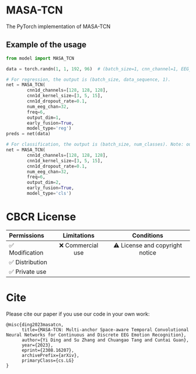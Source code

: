 # MASA-TCN
The PyTorch implementation of MASA-TCN
## Example of the usage
```python
from model import MASA_TCN

data = torch.randn(1, 1, 192, 96)  # (batch_size=1, cnn_channel=1, EEG_channel*feature=32*6, data_sequence=96)

# For regression, the output is (batch_size, data_sequence, 1).
net = MASA_TCN(
        cnn1d_channels=[128, 128, 128],
        cnn1d_kernel_size=[3, 5, 15],
        cnn1d_dropout_rate=0.1,
        num_eeg_chan=32,
        freq=6,
        output_dim=1,
        early_fusion=True,
        model_type='reg')
preds = net(data)

# For classification, the output is (batch_size, num_classes). Note: output_dim should be the number of classes.
net = MASA_TCN(
        cnn1d_channels=[128, 128, 128],
        cnn1d_kernel_size=[3, 5, 15],
        cnn1d_dropout_rate=0.1,
        num_eeg_chan=32,
        freq=6,
        output_dim=2,
        early_fusion=True,
        model_type='cls')
```

# CBCR License
| Permissions | Limitations | Conditions |
| :---         |     :---:      |          :---: |
| :white_check_mark: Modification   | :x: Commercial use   | :warning: License and copyright notice   |
| :white_check_mark: Distribution     |       |      |
| :white_check_mark: Private use     |        |      |

# Cite
Please cite our paper if you use our code in your own work:

```
@misc{ding2023masatcn,
      title={MASA-TCN: Multi-anchor Space-aware Temporal Convolutional Neural Networks for Continuous and Discrete EEG Emotion Recognition}, 
      author={Yi Ding and Su Zhang and Chuangao Tang and Cuntai Guan},
      year={2023},
      eprint={2308.16207},
      archivePrefix={arXiv},
      primaryClass={cs.LG}
}

```
